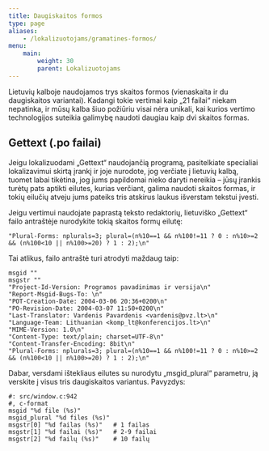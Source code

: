 ```yaml
---
title: Daugiskaitos formos
type: page
aliases:
    - /lokalizuotojams/gramatines-formos/
menu:
    main:
        weight: 30
        parent: Lokalizuotojams
---
```


Lietuvių kalboje naudojamos trys skaitos formos (vienaskaita ir du daugiskaitos variantai). Kadangi tokie vertimai kaip „21 failai“ niekam nepatinka, ir mūsų kalba šiuo požiūriu visai nėra unikali, kai kurios vertimo technologijos suteikia galimybę naudoti daugiau kaip dvi skaitos formas.

Gettext (.po failai)
--------------------

Jeigu lokalizuodami „Gettext“ naudojančią programą, pasitelkiate specialiai lokalizavimui skirtą įrankį ir joje nurodote, jog verčiate į lietuvių kalbą, tuomet labai tikėtina, jog jums papildomai nieko daryti nereikia – jūsų įrankis turėtų pats aptikti eilutes, kurias verčiant, galima naudoti skaitos formas, ir tokių eilučių atveju jums pateiks tris atskirus laukus išverstam tekstui įvesti.

Jeigu vertimui naudojate paprastą teksto redaktorių, lietuviško „Gettext“ failo antraštėje nurodykite tokią skaitos formų eilutę:

```shell
"Plural-Forms: nplurals=3; plural=(n%10==1 && n%100!=11 ? 0 : n%10>=2 && (n%100<10 || n%100>=20) ? 1 : 2);\n"
```

Tai atlikus, failo antraštė turi atrodyti maždaug taip:

```shell {hl_lines=12}
msgid ""
msgstr ""
"Project-Id-Version: Programos pavadinimas ir versija\n"
"Report-Msgid-Bugs-To: \n"
"POT-Creation-Date: 2004-03-06 20:36+0200\n"
"PO-Revision-Date: 2004-03-07 11:50+0200\n"
"Last-Translator: Vardenis Pavardenis <vardenis@pvz.lt>\n"
"Language-Team: Lithuanian <komp_lt@konferencijos.lt>\n"
"MIME-Version: 1.0\n"
"Content-Type: text/plain; charset=UTF-8\n"
"Content-Transfer-Encoding: 8bit\n"
"Plural-Forms: nplurals=3; plural=(n%10==1 && n%100!=11 ? 0 : n%10>=2 && (n%100<10 || n%100>=20) ? 1 : 2);\n"
```

Dabar, versdami ištekliaus eilutes su nurodytu „msgid\_plural“ parametru, ją verskite į visus tris daugiskaitos variantus. Pavyzdys:

```shell {hl_lines=4}
#: src/window.c:942
#, c-format
msgid "%d file (%s)"
msgid_plural "%d files (%s)"
msgstr[0] "%d failas (%s)"   # 1 failas
msgstr[1] "%d failai (%s)"   # 2-9 failai
msgstr[2] "%d failų (%s)"    # 10 failų
```